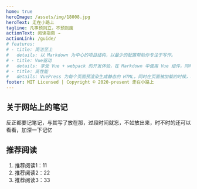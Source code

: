 ```yaml
---
home: true
heroImage: /assets/img/18008.jpg
heroText: 走在小路上
tagline: 凡事预则立，不预则废
actionText: 阅读指南 →
actionLink: /guide/
# features:
# - title: 简洁至上
#   details: 以 Markdown 为中心的项目结构，以最少的配置帮助你专注于写作。
# - title: Vue驱动
#   details: 享受 Vue + webpack 的开发体验，在 Markdown 中使用 Vue 组件，同时可以使用 Vue 来开发自定义主题。
# - title: 高性能
#   details: VuePress 为每个页面预渲染生成静态的 HTML，同时在页面被加载的时候，将作为 SPA 运行。
footer: MIT Licensed | Copyright © 2020-present 走在小路上
---
```

## 关于网站上的笔记
反正都要记笔记，与其写了放在那，过段时间就忘，不如放出来，时不时的还可以看看，加深一下记忆

## 推荐阅读
1. 推荐阅读1：11
2. 推荐阅读2：22
3. 推荐阅读3：33